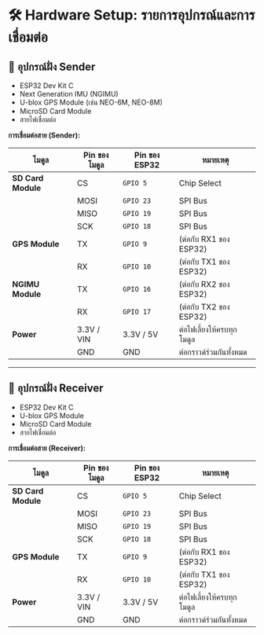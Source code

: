 # 🛠️ Hardware Setup: รายการอุปกรณ์และการเชื่อมต่อ

## 🔼 อุปกรณ์ฝั่ง Sender

* ESP32 Dev Kit C
* Next Generation IMU (NGIMU)
* U-blox GPS Module (เช่น NEO-6M, NEO-8M)
* MicroSD Card Module
* สายไฟเชื่อมต่อ

**การเชื่อมต่อสาย (Sender):**

| โมดูล             | Pin ของโมดูล | Pin ของ ESP32    | หมายเหตุ              |
| ----------------- | ------------- | ---------------- | --------------------- |
| **SD Card Module** | CS            | `GPIO 5`         | Chip Select           |
|                   | MOSI          | `GPIO 23`        | SPI Bus               |
|                   | MISO          | `GPIO 19`        | SPI Bus               |
|                   | SCK           | `GPIO 18`        | SPI Bus               |
| **GPS Module** | TX            | `GPIO 9`         | (ต่อกับ RX1 ของ ESP32) |
|                   | RX            | `GPIO 10`        | (ต่อกับ TX1 ของ ESP32) |
| **NGIMU Module** | TX            | `GPIO 16`        | (ต่อกับ RX2 ของ ESP32) |
|                   | RX            | `GPIO 17`        | (ต่อกับ TX2 ของ ESP32) |
| **Power** | 3.3V / VIN    | 3.3V / 5V        | ต่อไฟเลี้ยงให้ครบทุกโมดูล  |
|                   | GND           | GND              | ต่อกราวด์ร่วมกันทั้งหมด     |

---

## 🔽 อุปกรณ์ฝั่ง Receiver

* ESP32 Dev Kit C
* U-blox GPS Module
* MicroSD Card Module
* สายไฟเชื่อมต่อ

**การเชื่อมต่อสาย (Receiver):**

| โมดูล             | Pin ของโมดูล | Pin ของ ESP32    | หมายเหตุ              |
| ----------------- | ------------- | ---------------- | --------------------- |
| **SD Card Module** | CS            | `GPIO 5`         | Chip Select           |
|                   | MOSI          | `GPIO 23`        | SPI Bus               |
|                   | MISO          | `GPIO 19`        | SPI Bus               |
|                   | SCK           | `GPIO 18`        | SPI Bus               |
| **GPS Module** | TX            | `GPIO 9`         | (ต่อกับ RX1 ของ ESP32) |
|                   | RX            | `GPIO 10`        | (ต่อกับ TX1 ของ ESP32) |
| **Power** | 3.3V / VIN    | 3.3V / 5V        | ต่อไฟเลี้ยงให้ครบทุกโมดูล  |
|                   | GND           | GND              | ต่อกราวด์ร่วมกันทั้งหมด     |